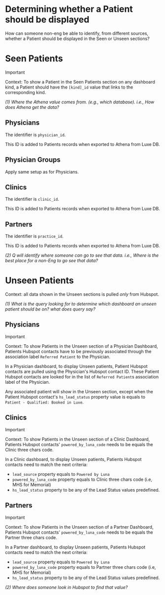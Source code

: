 # Determining whether a Patient should be displayed

How can someone non-eng be able to identify, from different sources, whether a Patient should be displayed in the Seen or Unseen sections?

# Seen Patients

> [!important]
> Context: To show a Patient in the Seen Patients section on any dashboard kind, a Patient should have the `[kind]_id` value that links to the corresponding kind.

*(1) Where the Athena value comes from. (e.g., which database). i.e., How does Athena get the data?*

## Physicians

The identifier is `physician_id`.

This ID is added to Patients records when exported to Athena from Luxe DB.

## Physician Groups

Apply same setup as for Physicians.

## Clinics

The identifier is `clinic_id`.

This ID is added to Patients records when exported to Athena from Luxe DB.

## Partners

The identifier is `practice_id`.

This ID is added to Patients records when exported to Athena from Luxe DB.

*(2) Q will identify where someone can go to see that data. i.e., Where is the best place for a non-Eng to go see that data?*

# Unseen Patients

Context: all data shown in the Unseen sections is pulled _only_ from Hubspot.

*(1) What is the query looking for to determine which dashboard an unseen patient should be on? what does query say?*

## Physicians

> [!important]
> Context: To show Patients in the Unseen section of a Physician Dashboard, Patients Hubspot contacts have to be previously associated through the association label `Referred Patient` to the Physician.

In a Physician dashboard, to display Unseen patients, Patient Hubspot contacts are pulled using the Physician's Hubspot contact ID. These Patient Hubspot contacts are looked for in the list of `Referred Patient`s association label of the Physician.

Any associated patient will show in the Unseen section, except when the Patient Hubspot contact's `hs_lead_status` property value is equals to `Patient - Qualified: Booked in Luxe`.

## Clinics

> [!important]
> Context: To show Patients in the Unseen section of a Clinic Dashboard, Patients Hubspot contacts' `powered_by_luna_code` needs to be equals the Clinic three chars code.

In a Clinic dashboard, to display Unseen patients, Patients Hubspot contacts need to match the next criteria:

- `lead_source` property equals to `Powered by Luna`
- `powered_by_luna_code` property equals to Clinic three chars code (i.e, MHS for Memorial)
- `hs_lead_status` property to be any of the Lead Status values predefined.

## Partners

> [!important]
> Context: To show Patients in the Unseen section of a Partner Dashboard, Patients Hubspot contacts' `powered_by_luna_code` needs to be equals the Partner three chars code.

In a Partner dashboard, to display Unseen patients, Patients Hubspot contacts need to match the next criteria:

- `lead_source` property equals to `Powered by Luna`
- `powered_by_luna_code` property equals to Partner three chars code (i.e, MHS for Memorial)
- `hs_lead_status` property to be any of the Lead Status values predefined.

*(2) Where does someone look in Hubspot to find that value?*